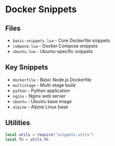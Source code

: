 # Docker Snippets

## Files
- `basic-snippets.lua` - Core Dockerfile snippets
- `compose.lua` - Docker Compose snippets
- `ubuntu.lua` - Ubuntu-specific snippets

## Key Snippets
- `dockerfile` - Basic Node.js Dockerfile
- `multistage` - Multi-stage build
- `python` - Python application
- `nginx` - Nginx web server
- `ubuntu` - Ubuntu base image
- `alpine` - Alpine Linux base

## Utilities
```lua
local utils = require("snippets.utils")
local fn = utils.fn
```
